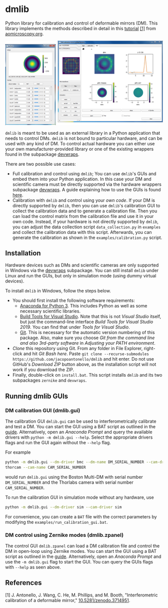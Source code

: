 # dmlib

Python library for calibration and control of deformable mirrors (DM). This
library implements the methods described in detail in this
[tutorial](https://doi.org/10.5281/zenodo.3714951) [[1]](#1) from
[aomicroscopy.org](https://aomicroscopy.org).

![](./doc/Pictures/1000000000000559000002DB24F1DF50DA7FE641.png)

`dmlib` is meant to be used as an external library in a Python application that
needs to control DMs. `dmlib` is not bound to particular hardware, and can be
used with any kind of DM. To control actual hardware you can either use your
own manufacturer-provided library or one of the existing wrappers found in the
subpackage [devwraps](https://github.com/jacopoantonello/devwraps).

There are two possible use cases:

- Full calibration and control using `dmlib`; You can use `dmlib`'s GUIs and
  embed them into your Python application. In this case your DM and scientific
  camera must be directly supported via the hardware wrappers subpackage
  [devwraps](https://github.com/jacopoantonello/devwraps). A guide explaining
  how to use the GUIs is found
  [here](https://github.com/jacopoantonello/dmlib/tree/master/doc).
- Calibration with `dmlib` and control using your *own code*. If your DM is
  directly supported by `dmlib`, then you can use `dmlib`'s calibration GUI to
  collect the calibration data and to generate a calibration file. Then you can
  load the control matrix from the calibration file and use it in your own
  code.  Instead, if your hardware is not directly supported by `dmlib`, you
  can adjust the data collection script `data_collection.py` in `examples` and
  collect the calibration data with this script. Afterwards, you can generate
  the calibration as shown in the `examples/calibration.py` script.

## Installation

Hardware devices such as DMs and scientific cameras are only supported in
Windows via the [devwraps](https://github.com/jacopoantonello/devwraps)
subpackage. You can still install `dmlib` under Linux and run the GUIs, but
only in simulation mode (using dummy virtual devices).

To install `dmlib` in Windows, follow the steps below.

- You should first install the following software requirements:
    - [Anaconda for Python 3](https://www.anaconda.com/download). This includes
      Python as well as some necessary scientific libraries.
    - [Build Tools for Visual
      Studio](https://go.microsoft.com/fwlink/?linkid=840931). Note that this
      is not *Visual Studio* itself, but just the command-line interface *Build
      Tools for Visual Studio 2019*. You can find that under *Tools for Visual
      Studio*.
    - [Git](https://git-scm.com/download/win). This is necessary for the
      automatic version numbering of this package. Also, make sure you choose
      *Git from the command line and also 3rd-party software* in *Adjusting
      your PATH environment*.
- *Clone* this repository using Git. From any folder in File Explorer,
  right-click and hit *Git Bash here*. Paste `git clone --recurse-submodules
  https://github.com/jacopoantonello/dmlib` and hit enter. Do not use GitHub's
  *Download ZIP* button above, as the installation script will not work if you
  download the ZIP.
- Finally, double-click on `install.bat`. This script installs `dmlib` and its
  two subpackages `zernike` and `devwraps`.

## Running dmlib GUIs

### DM calibration GUI (dmlib.gui)

The calibration GUI `dmlib.gui` can be used to interferometrically calibrate
and test a DM. You can start the GUI using a BAT script as outlined in the
[guide](https://github.com/jacopoantonello/dmlib/tree/master/doc).
Alternatively, open an *Anaconda Prompt* and query the available drivers with
`python -m dmlib.gui --help`. Select the appropriate drivers flags and run the
GUI again without the `--help` flag.

For example

```bash
python -m dmlib.gui --dm-driver bmc --dm-name DM_SERIAL_NUMBER --cam-driver
thorcam --cam-name CAM_SERIAL_NUMBER
```

would run `dmlib.gui` using the Boston Multi-DM with serial number
`DM_SERIAL_NUMBER` and the Thorlabs camera with serial number
`CAM_SERIAL_NUMBER`.

To run the calibration GUI in simulation mode without any hardware, use
```bash
python -m dmlib.gui --dm-driver sim --cam-driver sim
```

For convenience, you can create a `BAT` file with the correct parameters by
modifying the `examples/run_calibration_gui.bat`.

### DM control using Zernike modes (dmlib.zpanel)

The control GUI `dmlib.zpanel` can load a DM calibration file and control the
DM in open-loop using Zernike modes. You can start the GUI using a BAT script
as outlined in the
[guide](https://github.com/jacopoantonello/dmlib/tree/master/doc).
Alternatively, open an *Anaconda Prompt* and use the `-m dmlib.gui` flag to
start the GUI. You can query the GUIs flags with `--help` as seen above.

## References

<a id="1">[1]</a> J. Antonello, J. Wang, C. He, M. Phillips, and M. Booth, "Interferometric calibration of a deformable mirror," [10.5281/zenodo.3714951](https://doi.org/10.5281/zenodo.3714951).
